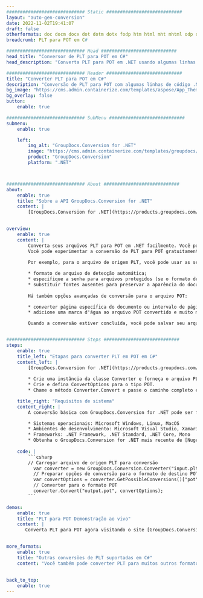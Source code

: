 ```yaml
---
############################# Static ############################
layout: "auto-gen-conversion"
date: 2022-11-02T19:41:07
draft: false
otherformats: doc docm docx dot dotm dotx fodp htm html mht mhtml odp odt otp pot potm potx pps ppsm ppsx ppt pptm pptx rtf
breadcrumb: PLT para POT em C#

############################# Head ############################
head_title: "Conversor de PLT para POT em C#"
head_description: "Converta PLT para POT em .NET usando algumas linhas de código. Use a API de conversão de documentos do GroupDocs para converter mais de 160 formatos de arquivo."

############################# Header ############################
title: "Converter PLT para POT em C#"
description: "Conversão de PLT para POT com algumas linhas de código .NET"
bg_image: "https://cms.admin.containerize.com/templates/aspose/App_Themes/V3/images/bg/header1.png"
bg_overlay: false
button:
    enable: true

############################# SubMenu ############################
submenu:
    enable: true

    left:
        img_alt: "GroupDocs.Conversion for .NET"
        image: "https://cms.admin.containerize.com/templates/groupdocs/images/product-logos/90x90-noborder/groupdocs-conversion-net.png"
        product: "GroupDocs.Conversion"
        platform: ".NET"



############################# About ############################
about:
    enable: true
    title: "Sobre a API GroupDocs.Conversion for .NET"
    content: |
        [GroupDocs.Conversion for .NET](https://products.groupdocs.com/conversion/net/) pode ser usado para converter Microsoft Word, Excel, PowerPoint, PDF, Visio e outros formatos. GroupDocs.Conversion é uma API independente que é adequada para sistemas internos e de back-end onde é necessário alto desempenho. Não depende de nenhum software como Microsoft ou Open Office.
    

overview:
    enable: true
    content: |
        Converta seus arquivos PLT para POT em .NET facilmente. Você pode usar apenas algumas linhas de código C# em qualquer plataforma de sua escolha, como - Windows, Linux, macOS.
        Você pode experimentar a conversão de PLT para POT gratuitamente e avaliar a qualidade dos resultados da conversão. Juntamente com cenários de conversão de arquivo simples, você pode tentar opções mais avançadas para carregar o arquivo de origem PLT e para salvar o resultado de saída POT. 
        
        Por exemplo, para o arquivo de origem PLT, você pode usar as seguintes opções de carregamento:

        * formato de arquivo de detecção automática;
        * especifique a senha para arquivos protegidos (se o formato de arquivo suportar);
        * substituir fontes ausentes para preservar a aparência do documento.
        
        Há também opções avançadas de conversão para o arquivo POT:

        * converter página específica do documento ou intervalo de páginas;
        * adicione uma marca d'água ao arquivo POT convertido e muito mais.

        Quando a conversão estiver concluída, você pode salvar seu arquivo POT no caminho do arquivo local ou em qualquer armazenamento de terceiros, como FTP, Amazon S3, Google Drive, Dropbox etc. Observe - para converter PLT para {{ TO}} não há necessidade de nenhum software adicional instalado - como MS Office, Open Office, Adobe Acrobat Reader etc.


############################# Steps ############################
steps:
    enable: true
    title_left: "Etapas para converter PLT em POT em C#"
    content_left: |
        [GroupDocs.Conversion for .NET](https://products.groupdocs.com/conversion/net/) torna mais fácil para os desenvolvedores converter um arquivo PLT para POT com algumas linhas de código.
        
        * Crie uma instância da classe Converter e forneça o arquivo PLT com o caminho completo
        * Crie e defina ConvertOptions para o tipo POT.
        * Chame o método Converter.Convert e passe o caminho completo e o formato (POT) como parâmetro

    title_right: "Requisitos de sistema"
    content_right: |
        A conversão básica com GroupDocs.Conversion for .NET pode ser feita em apenas algumas etapas simples. Nossas APIs são suportadas em todas as principais plataformas e sistemas operacionais. Antes de executar o código abaixo, certifique-se de ter os seguintes pré-requisitos instalados em seu sistema.

        * Sistemas operacionais: Microsoft Windows, Linux, MacOS
        * Ambientes de desenvolvimento: Microsoft Visual Studio, Xamarin, MonoDevelop
        * Frameworks: .NET Framework, .NET Standard, .NET Core, Mono
        * Obtenha o GroupDocs.Conversion for .NET mais recente de [Nuget](https://www.nuget.org/packages/groupdocs.conversion)
         
    code: |
        ```csharp    
        // Carregar arquivo de origem PLT para conversão
          var converter = new GroupDocs.Conversion.Converter("input.plt");
          // Preparar opções de conversão para o formato de destino POT
          var convertOptions = converter.GetPossibleConversions()["pot"].ConvertOptions;
          // Converter para o formato POT
          converter.Convert("output.pot", convertOptions);
        ```

demos:
    enable: true
    title: "PLT para POT Demonstração ao vivo"
    content: |
       Converta PLT para POT agora visitando o site [GroupDocs.Conversion App](https://products.groupdocs.app/conversion/family). A demonstração online tem as seguintes vantagens
          

more_formats:
    enable: true
    title: "Outras conversões de PLT suportadas em C#"
    content: "Você também pode converter PLT para muitos outros formatos de arquivo. Por favor, veja a lista abaixo."
       
       
back_to_top:
    enable: true
---
```

